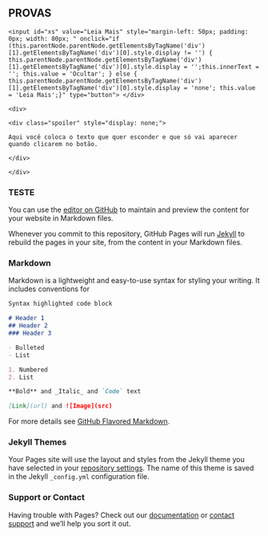## PROVAS





 
 <div class="divspoiler"> 

 
 <div class="pre-spoiler">

    <input id="xs" value="Leia Mais" style="margin-left: 50px; padding: 0px; width: 80px; " onclick="if (this.parentNode.parentNode.getElementsByTagName('div')[1].getElementsByTagName('div')[0].style.display != '') { this.parentNode.parentNode.getElementsByTagName('div')[1].getElementsByTagName('div')[0].style.display = '';this.innerText = ''; this.value = 'Ocultar'; } else { this.parentNode.parentNode.getElementsByTagName('div')[1].getElementsByTagName('div')[0].style.display = 'none'; this.value = 'Leia Mais';}" type="button"> </div>

    <div>

    <div class="spoiler" style="display: none;">

    Aqui você coloca o texto que quer esconder e que só vai aparecer quando clicarem no botão.

    </div>

    </div>






### TESTE









You can use the [editor on GitHub](https://github.com/concursado/diplomata/edit/master/index.md) to maintain and preview the content for your website in Markdown files.

Whenever you commit to this repository, GitHub Pages will run [Jekyll](https://jekyllrb.com/) to rebuild the pages in your site, from the content in your Markdown files.

### Markdown

Markdown is a lightweight and easy-to-use syntax for styling your writing. It includes conventions for

```markdown
Syntax highlighted code block

# Header 1
## Header 2
### Header 3

- Bulleted
- List

1. Numbered
2. List

**Bold** and _Italic_ and `Code` text

[Link](url) and ![Image](src)
```

For more details see [GitHub Flavored Markdown](https://guides.github.com/features/mastering-markdown/).

### Jekyll Themes

Your Pages site will use the layout and styles from the Jekyll theme you have selected in your [repository settings](https://github.com/concursado/diplomata/settings). The name of this theme is saved in the Jekyll `_config.yml` configuration file.

### Support or Contact

Having trouble with Pages? Check out our [documentation](https://help.github.com/categories/github-pages-basics/) or [contact support](https://github.com/contact) and we’ll help you sort it out.
